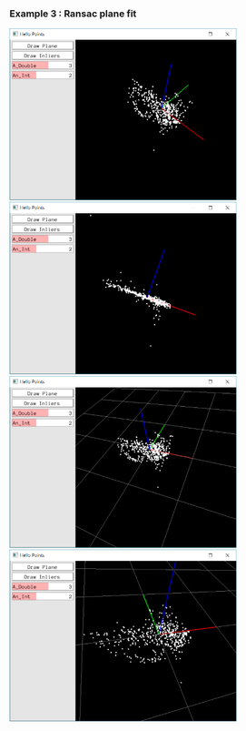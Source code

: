 ### Example 3 : Ransac plane fit
<img src='./Screenshots/image01.png' width =400px/>
<img src='./Screenshots/image03.png' width =400px/>

<img src='./Screenshots/image05.png' width =400px/>
<img src='./Screenshots/image07.png' width =400px/>


